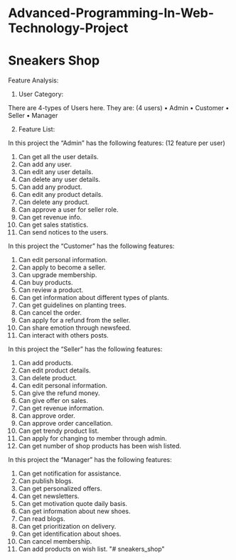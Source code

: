 # Advanced-Programming-In-Web-Technology-Project
<h1>Sneakers Shop</h1>

Feature Analysis:

1.	User Category:

There are 4-types of Users here. They are:
(4 users)
•	Admin
•	Customer
•	Seller
•	Manager

2.	Feature List:

In this project the “Admin” has the following features:
(12 feature per user)

1.	Can get all the user details.
2.	Can add any user.
3.	Can edit any user details.
4.	Can delete any user details.
5.	Can add any product.
6.	Can edit any product details.
7.	Can delete any product.
8.	Can approve a user for seller role.
9.	Can get revenue info.
10.	Can get sales statistics.
11.	Can send notices to the users.

In this project the “Customer” has the following features:

1.	Can edit personal information.
2.	Can apply to become a seller.
3.	Can upgrade membership.
4.	Can buy products.
5.	Can review a product.
6.	Can get information about different types of plants.
7.	Can get guidelines on planting trees.
8.	Can cancel the order.
9.	Can apply for a refund from the seller.
10.	Can share emotion through newsfeed.
11.	Can interact with others posts.


In this project the “Seller” has the following features:

1.	Can add products.
2.	Can edit product details.
3.	Can delete product.
4.	Can edit personal information.
5.	Can give the refund money.
6.	Can give offer on sales.
7.	Can get revenue information.
8.	Can approve order.
9.	Can approve order cancellation.
10.	Can get trendy product list.
11.	Can apply for changing to member through admin.
12.	Can get number of shop products has been wish listed.

In this project the “Manager” has the following features:

1.	Can get notification for assistance.
2.	Can publish blogs.
3.	Can get personalized offers.
4.	Can get newsletters.
5.	Can get motivation quote daily basis.
6.	Can get information about new shoes.
7.	Can read blogs.
8.	Can get prioritization on delivery.
9.	Can get identification about shoes.
10.	Can cancel membership.
11.	Can add products on wish list. 
"# sneakers_shop" 
